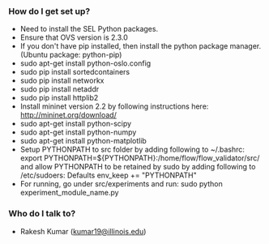### How do I get set up? ###

* Need to install the SEL Python packages.
* Ensure that OVS version is 2.3.0
* If you don't have pip installed, then install the python package manager. (Ubuntu package: python-pip)
* sudo apt-get install python-oslo.config
* sudo pip install sortedcontainers
* sudo pip install networkx
* sudo pip install netaddr
* sudo pip install httplib2
* Install mininet version 2.2 by following instructions here: http://mininet.org/download/
* sudo apt-get install python-scipy
* sudo apt-get install python-numpy
* sudo apt-get install python-matplotlib
* Setup PYTHONPATH to src folder by adding following to ~/.bashrc: export PYTHONPATH=${PYTHONPATH}:/home/flow/flow_validator/src/ and allow PYTHONPATH to be retained by sudo by adding following to /etc/sudoers: Defaults env_keep += "PYTHONPATH"
* For running, go under src/experiments and run: sudo python experiment_module_name.py

### Who do I talk to? ###

* Rakesh Kumar (kumar19@illinois.edu)